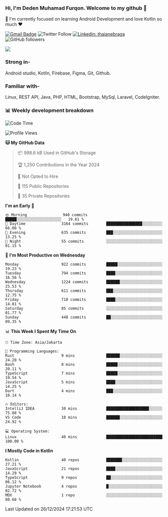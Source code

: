 ### Hi, I'm Deden Muhamad Furqon. Welcome to my github 👋

<!--
**furqoncreative/furqoncreative** is a ✨ _special_ ✨ repository because its `README.md` (this file) appears on your GitHub profile.

Here are some ideas to get you started:

- 🔭 I’m currently working on ...
- 👯 I’m looking to collaborate on ...
- 🤔 I’m looking for help with ...
- 💬 Ask me about ...
- 📫 How to reach me: ...
- 😄 Pronouns: ...
- ⚡ Fun fact: ...
-->

  🌱 I'm currently focused on learning Android Development and love Kotlin so much ❤ 

[![Gmail Badge](https://img.shields.io/badge/-furqoncreative24@gmail.com-c14438?style=flat-square&logo=Gmail&logoColor=white&link=mailto:furqoncreative24@gmail.com)](mailto:furqoncreative24@gmail.com)
![Twitter Follow](https://img.shields.io/twitter/follow/furqoncreative?label=Follow)
[![Linkedin: thaianebraga](https://img.shields.io/badge/-Deden_Muhamad_Furqon-blue?style=flat-square&logo=Linkedin&logoColor=white&link=https://www.linkedin.com/in/anmol-p-singh/)](https://www.linkedin.com/in/furqoncreative/)
![GitHub followers](https://img.shields.io/github/followers/furqoncreative?label=Follow&style=social)

<img src="https://github-readme-stats.sera5-dev.vercel.app/api?username=furqoncreative&hide=stars&show_icons=true&count_private=true&include_all_commits=true&title_color=#008080&icon_color=#008080&hide_border=true" width="">

### Strong in-

Android studio, Kotlin, Firebase, Figma, Git, Github.

### Familiar with-
Linux, REST API, Java, PHP, HTML, Bootstrap, MySql, Laravel, CodeIgniter.

### 📊 Weekly development breakdown

<!--START_SECTION:waka-->
![Code Time](http://img.shields.io/badge/Code%20Time-2%2C729%20hrs%205%20mins-blue)

![Profile Views](http://img.shields.io/badge/Profile%20Views-0-blue)

**🐱 My GitHub Data** 

> 📦 998.6 kB Used in GitHub's Storage 
 > 
> 🏆 1,250 Contributions in the Year 2024
 > 
> 🚫 Not Opted to Hire
 > 
> 📜 115 Public Repositories 
 > 
> 🔑 35 Private Repositories 
 > 
**I'm an Early 🐤** 

```text
🌞 Morning                940 commits         █████░░░░░░░░░░░░░░░░░░░░   19.61 % 
🌆 Daytime                3164 commits        ████████████████░░░░░░░░░   66.00 % 
🌃 Evening                635 commits         ███░░░░░░░░░░░░░░░░░░░░░░   13.25 % 
🌙 Night                  55 commits          ░░░░░░░░░░░░░░░░░░░░░░░░░   01.15 % 
```
📅 **I'm Most Productive on Wednesday** 

```text
Monday                   922 commits         █████░░░░░░░░░░░░░░░░░░░░   19.23 % 
Tuesday                  794 commits         ████░░░░░░░░░░░░░░░░░░░░░   16.56 % 
Wednesday                1224 commits        ██████░░░░░░░░░░░░░░░░░░░   25.53 % 
Thursday                 611 commits         ███░░░░░░░░░░░░░░░░░░░░░░   12.75 % 
Friday                   710 commits         ████░░░░░░░░░░░░░░░░░░░░░   14.81 % 
Saturday                 85 commits          ░░░░░░░░░░░░░░░░░░░░░░░░░   01.77 % 
Sunday                   448 commits         ██░░░░░░░░░░░░░░░░░░░░░░░   09.35 % 
```


📊 **This Week I Spent My Time On** 

```text
🕑︎ Time Zone: Asia/Jakarta

💬 Programming Languages: 
Rust                     9 mins              ██████░░░░░░░░░░░░░░░░░░░   24.20 % 
Bash                     8 mins              █████░░░░░░░░░░░░░░░░░░░░   20.11 % 
TypeScript               7 mins              █████░░░░░░░░░░░░░░░░░░░░   19.54 % 
JavaScript               5 mins              ████░░░░░░░░░░░░░░░░░░░░░   14.25 % 
Dart                     4 mins              ███░░░░░░░░░░░░░░░░░░░░░░   10.14 % 

🔥 Editors: 
IntelliJ IDEA            30 mins             ███████████████████░░░░░░   75.08 % 
VS Code                  10 mins             ██████░░░░░░░░░░░░░░░░░░░   24.92 % 

💻 Operating System: 
Linux                    40 mins             █████████████████████████   100.00 % 
```

**I Mostly Code in Kotlin** 

```text
Kotlin                   40 repos            ███████░░░░░░░░░░░░░░░░░░   27.21 % 
JavaScript               21 repos            ████░░░░░░░░░░░░░░░░░░░░░   14.29 % 
TypeScript               9 repos             ██░░░░░░░░░░░░░░░░░░░░░░░   06.12 % 
Jupyter Notebook         4 repos             █░░░░░░░░░░░░░░░░░░░░░░░░   02.72 % 
MDX                      1 repo              ░░░░░░░░░░░░░░░░░░░░░░░░░   00.68 % 
```




 Last Updated on 26/12/2024 17:21:53 UTC
<!--END_SECTION:waka-->
